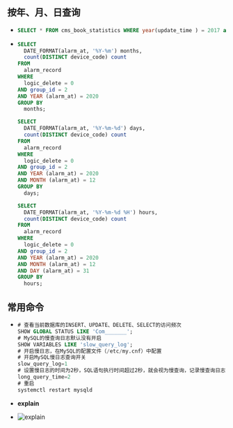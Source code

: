 ## 按年、月、日查询

* ```sql
  SELECT * FROM cms_book_statistics WHERE year(update_time ) = 2017 and month(update_time )= 09 and day(update_time ) = 27 and hour(update_time) = 12
  ```

* ```sql
  SELECT
  	DATE_FORMAT(alarm_at, '%Y-%m') months,
  	count(DISTINCT device_code) count
  FROM
  	alarm_record
  WHERE
  	logic_delete = 0
  AND group_id = 2
  AND YEAR (alarm_at) = 2020
  GROUP BY
  	months;
  
  SELECT
  	DATE_FORMAT(alarm_at, '%Y-%m-%d') days,
  	count(DISTINCT device_code) count
  FROM
  	alarm_record
  WHERE
  	logic_delete = 0
  AND group_id = 2
  AND YEAR (alarm_at) = 2020
  AND MONTH (alarm_at) = 12
  GROUP BY
  	days;
  
  SELECT
  	DATE_FORMAT(alarm_at, '%Y-%m-%d %H') hours,
  	count(DISTINCT device_code) count
  FROM
  	alarm_record
  WHERE
  	logic_delete = 0
  AND group_id = 2
  AND YEAR (alarm_at) = 2020
  AND MONTH (alarm_at) = 12
  AND DAY (alarm_at) = 31
  GROUP BY
  	hours;
  ```

## 常用命令

* ```sql
  # 查看当前数据库的INSERT、UPDATE、DELETE、SELECT的访问频次
  SHOW GLOBAL STATUS LIKE 'Com_______';
  # MySQL的慢查询日志默认没有开启
  SHOW VARIABLES LIKE 'slow_query_log';
  # 开启慢日志，在MySQL的配置文件（/etc/my.cnf）中配置
  # 开启MySQL慢日志查询开关
  slow_query_log=1
  # 设置慢日志的时间为2秒，SQL语句执行时间超过2秒，就会视为慢查询，记录慢查询日志
  long_query_time=2
  # 重启
  systemctl restart mysqld
  ```

* **explain**

* ![explain](../file/image/mysql/watermark,type_d3F5LXplbmhlaQ,shadow_50,text_Q1NETiBA5ZCR5aSp5YaN5YCfNTAw5bm0,size_20,color_FFFFFF,t_70,g_se,x_16.png)